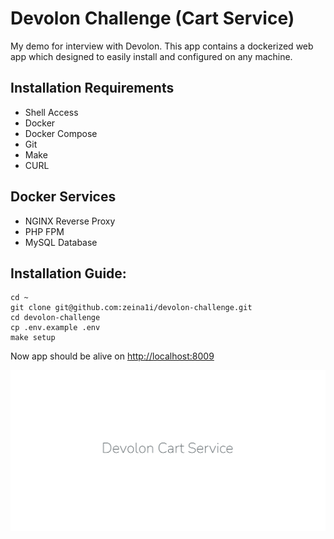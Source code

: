 
# Devolon Challenge (Cart Service)

My demo for interview with Devolon. This app contains a dockerized web app which designed to easily install and configured on any machine.

## Installation Requirements
* Shell Access
* Docker
* Docker Compose
* Git
* Make
* CURL

## Docker Services
* NGINX Reverse Proxy
* PHP FPM
* MySQL Database

## Installation Guide:
```
cd ~
git clone git@github.com:zeina1i/devolon-challenge.git
cd devolon-challenge
cp .env.example .env
make setup
```

Now app should be alive on [http://localhost:8009](http://localhost:8009)
<p align="center"><img src="./devolon-cart-service.png"></p>

